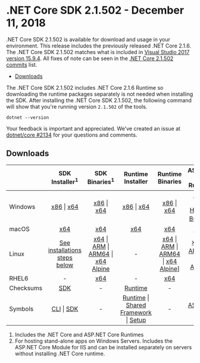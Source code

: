 # .NET Core SDK 2.1.502 - December 11, 2018

.NET Core SDK 2.1.502 is available for download and usage in your environment. This release includes the previously released .NET Core 2.1.6. The .NET Core SDK 2.1.502 matches what is included in [Visual Studio 2017 version 15.9.4](https://docs.microsoft.com/visualstudio/releasenotes/vs2017-relnotes#15.9.4).
All fixes of note can be seen in the [.NET Core 2.1.502 commits](2.1.502-commits.md) list.

* [Downloads](#downloads)

The .NET Core SDK 2.1.502 includes .NET Core 2.1.6 Runtime so downloading the runtime packages separately is not needed when installing the SDK. After installing the .NET Core SDK 2.1.502, the following command will show that you're running version `2.1.502` of the tools.

`dotnet --version`

Your feedback is important and appreciated. We've created an issue at [dotnet/core #2134](https://github.com/dotnet/core/issues/2134) for your questions and comments.

## Downloads

|           | SDK Installer<sup>1</sup>                        | SDK Binaries<sup>1</sup>                 | Runtime Installer                                        | Runtime Binaries                                 | ASP.NET Core Runtime           |
| --------- | :------------------------------------------:     | :----------------------:                 | :---------------------------:                            | :-------------------------:                      | :-----------------:            |
| Windows   | [x86][dotnet-sdk-win-x86.exe] \| [x64][dotnet-sdk-win-x64.exe] | [x86][dotnet-sdk-win-x86.zip] \| [x64][dotnet-sdk-win-x64.zip] | [x86][dotnet-runtime-win-x86.exe] \| [x64][dotnet-runtime-win-x64.exe] | [x86][dotnet-runtime-win-x86.zip] \| [x64][dotnet-runtime-win-x64.zip] | [x86][aspnetcore-runtime-win-x86.exe] \| [x64][aspnetcore-runtime-win-x64.exe] <br> [Hosting Bundle][dotnet-hosting-win.exe]<sup>2</sup> |
| macOS     | [x64][dotnet-sdk-osx-x64.pkg]  | [x64][dotnet-sdk-osx-x64.tar.gz]     | [x64][dotnet-runtime-osx-x64.pkg] | [x64][dotnet-runtime-osx-x64.tar.gz] | [x64][aspnetcore-runtime-osx-x64.tar.gz]<sup>1</sup>
| Linux     | [See installations steps below][linux-install]   | [x64][dotnet-sdk-linux-x64.tar.gz] \| [ARM][dotnet-sdk-linux-arm.tar.gz] \| [ARM64][dotnet-sdk-linux-arm64.tar.gz] \| [x64 Alpine][dotnet-sdk-linux-musl-x64.tar.gz] | - | [x64][dotnet-runtime-linux-x64.tar.gz] \| [ARM][dotnet-runtime-linux-arm.tar.gz] \| [ARM64][dotnet-runtime-linux-arm64.tar.gz] \| [x64 Alpine][dotnet-runtime-linux-musl-x64.tar.gz]] | [x64][aspnetcore-runtime-linux-x64.tar.gz]<sup>1</sup>  \| [ARM32][aspnetcore-runtime-linux-arm.tar.gz]<sup>1</sup> \| [x64 Alpine][aspnetcore-runtime-linux-musl-x64.tar.gz]<sup>1</sup> |
| RHEL6     | -                                                | [x64][dotnet-sdk-rhel.6-x64.tar.gz]                    | -                                                        | [x64][dotnet-runtime-rhel.6-x64.tar.gz] | - |
| Checksums | [SDK][checksums-sdk]                             | -                                        | [Runtime][checksums-runtime]                             | - | - |
| Symbols   | [CLI][cli-symbols.zip] \| [SDK][dotnet-sdk-symbols.zip]  | -                                        | [Runtime][coreclr-symbols.zip] \| [Shared Framework][corefx-symbols.zip] \| [Setup][core-setup-symbols.zip] | - | [ASP.NET Core][aspnet-symbols.zip] |

1. Includes the .NET Core and ASP.NET Core Runtimes
2. For hosting stand-alone apps on Windows Servers. Includes the ASP.NET Core Module for IIS and can be installed separately on servers without installing .NET Core runtime.

[blob-runtime]: https://dotnetcli.blob.core.windows.net/dotnet/Runtime/
[blob-sdk]: https://dotnetcli.blob.core.windows.net/dotnet/Sdk/
[release-notes]: https://github.com/dotnet/core/blob/master/release-notes/2.1/2.1.502-SDK/2.1.502.md

[dotnet-runtime-linux-arm.tar.gz]: https://download.visualstudio.microsoft.com/download/pr/7d461733-a0cd-48ee-9963-791337dcaafa/3b75ee4c7fb9d6bc7d0ddd9761676096/dotnet-runtime-2.1.6-linux-arm.tar.gz
[dotnet-runtime-linux-arm64.tar.gz]: https://download.visualstudio.microsoft.com/download/pr/9cb31ef2-d5ec-490d-8a3f-f45f52d28fec/4c906b6132f2c0fe55e9e0209f08b352/dotnet-runtime-2.1.6-linux-arm64.tar.gz
[dotnet-runtime-linux-musl-x64.tar.gz]: https://download.visualstudio.microsoft.com/download/pr/b934284c-96e3-49ab-9c86-6332092bafa7/480c4ba3ddd68c4a303c8de3616ac4ee/dotnet-runtime-2.1.6-linux-musl-x64.tar.gz
[dotnet-runtime-linux-x64.tar.gz]: https://download.visualstudio.microsoft.com/download/pr/5c1334bc-bd26-4232-a745-2728b36a2628/8e163216cdcec15332ebf2e5575962de/dotnet-runtime-2.1.6-linux-x64.tar.gz
[dotnet-runtime-osx-x64.pkg]: https://download.visualstudio.microsoft.com/download/pr/26452190-8866-4e1c-8bd2-e4699d775555/befaa5544a34e875621b239281d662a5/dotnet-runtime-2.1.6-osx-x64.pkg
[dotnet-runtime-osx-x64.tar.gz]: https://download.visualstudio.microsoft.com/download/pr/0f36c0b9-397b-4303-9a83-2f09e08affb0/dc43655b905e0c3d5d5fd89cafc1fb81/dotnet-runtime-2.1.6-osx-x64.tar.gz
[dotnet-runtime-rhel.6-x64.tar.gz]: https://download.visualstudio.microsoft.com/download/pr/95777fc5-eb49-4fe3-b136-db2c1e8c4cab/17cafbf4d0d6e234e4ea6cc143739e1d/dotnet-runtime-2.1.6-rhel.6-x64.tar.gz
[dotnet-runtime-win-x64.exe]: https://download.visualstudio.microsoft.com/download/pr/8dcd5adb-21a8-43db-ab6a-d6c8e37b20fe/d52d48805fc35dbfa7ce411fbf5fda59/dotnet-runtime-2.1.6-win-x64.exe
[dotnet-runtime-win-x64.zip]: https://download.visualstudio.microsoft.com/download/pr/3f6b6def-4e9a-4405-b21f-89f77d1605c4/52be50baa0e9bfa118fe6de80be89ab6/dotnet-runtime-2.1.6-win-x64.zip
[dotnet-runtime-win-x86.exe]: https://download.visualstudio.microsoft.com/download/pr/af783fb4-da01-44f9-a8b8-9e52dda7970e/3d9920fc37175a41140f9c8af542a42c/dotnet-runtime-2.1.6-win-x86.exe
[dotnet-runtime-win-x86.zip]: https://download.visualstudio.microsoft.com/download/pr/3ef3e42c-281d-43e2-969b-3f6aafef56f1/a13f4c966b0f499b8883f6e6f8b1765c/dotnet-runtime-2.1.6-win-x86.zip
[aspnetcore-runtime-linux-arm.tar.gz]: https://download.visualstudio.microsoft.com/download/pr/9c5d6af2-868c-4021-8b25-4913daca41c3/46cfc8ddb9b8f10ebd56de1b1a534e32/aspnetcore-runtime-2.1.6-linux-arm.tar.gz
[aspnetcore-runtime-linux-musl-x64.tar.gz]: https://download.visualstudio.microsoft.com/download/pr/e4770dec-8d9d-4591-ba45-a8ad1d71841e/fa87d518261a484787824fc0e1d9365f/aspnetcore-runtime-2.1.6-linux-musl-x64.tar.gz
[aspnetcore-runtime-linux-x64.tar.gz]: https://download.visualstudio.microsoft.com/download/pr/5ecfed21-c776-4924-b734-126400fd324a/4e1bfb9c870ffcf99b1bf953b91ef072/aspnetcore-runtime-2.1.6-linux-x64.tar.gz
[aspnetcore-runtime-osx-x64.tar.gz]: https://download.visualstudio.microsoft.com/download/pr/1f6f813c-f02a-47ca-a300-0b89bacac920/19e4e3315b9ec9934f06915b8d367706/aspnetcore-runtime-2.1.6-osx-x64.tar.gz
[aspnetcore-runtime-win-x64.exe]: https://download.visualstudio.microsoft.com/download/pr/400d3dfc-03ab-4d2b-9d2a-5c1e9d7ef2e1/a1c8fba4dd848186623470da09ec8f88/aspnetcore-runtime-2.1.6-win-x64.exe
[aspnetcore-runtime-win-x64.zip]: https://download.visualstudio.microsoft.com/download/pr/aeab1a67-fec1-4525-af50-332817900212/016c23f84f53d0976da7070c88c7873f/aspnetcore-runtime-2.1.6-win-x64.zip
[aspnetcore-runtime-win-x86.exe]: https://download.visualstudio.microsoft.com/download/pr/207ccb26-48a9-4588-a9f3-e009be0a37cc/afdf4db8ad55a07357f0663fbde4140b/aspnetcore-runtime-2.1.6-win-x86.exe
[aspnetcore-runtime-win-x86.zip]: https://download.visualstudio.microsoft.com/download/pr/5fbad133-3085-4748-90a7-cd863e910001/c7379a8658d8ff6547b7c74fd59615c3/aspnetcore-runtime-2.1.6-win-x86.zip
[dotnet-hosting-win.exe]: https://download.visualstudio.microsoft.com/download/pr/3f674c39-ab51-45c3-a7b8-094d86594fbc/9f7efb24d3486086b2d1f1a8d205a776/dotnet-hosting-2.1.6-win.exe

[dotnet-sdk-linux-arm.tar.gz]: https://download.visualstudio.microsoft.com/download/pr/3690b37f-002a-4e8b-9563-cf30fbba8c57/36498efa5d47af3b9e9addb50d839db6/dotnet-sdk-2.1.502-linux-arm.tar.gz
[dotnet-sdk-linux-arm64.tar.gz]: https://download.visualstudio.microsoft.com/download/pr/aa69f29a-6cde-4ca4-8c34-d60df776a648/63065948aa517fb0af456eca88eae5a5/dotnet-sdk-2.1.502-linux-arm64.tar.gz
[dotnet-sdk-linux-musl-x64.tar.gz]: https://download.visualstudio.microsoft.com/download/pr/91c9af05-2149-4ba5-88f7-a8b77298197e/be1802e1a05a7b34dd1a5cdfbb6443f9/dotnet-sdk-2.1.502-linux-musl-x64.tar.gz
[dotnet-sdk-linux-x64.tar.gz]: https://download.visualstudio.microsoft.com/download/pr/4c8893df-3b05-48a5-b760-20f2db692c45/ff0545dbbb3c52f6fa38657ad97d65d8/dotnet-sdk-2.1.502-linux-x64.tar.gz
[dotnet-sdk-linux-x64.tar.gz]: https://download.visualstudio.microsoft.com/download/pr/4c8893df-3b05-48a5-b760-20f2db692c45/ff0545dbbb3c52f6fa38657ad97d65d8/dotnet-sdk-2.1.502-linux-x64.tar.gz
[dotnet-sdk-osx-x64.pkg]: https://download.visualstudio.microsoft.com/download/pr/7e834c38-a210-44e0-be84-0380298901e7/cc0a2df529f71622ef3dc6781cab0d6b/dotnet-sdk-2.1.502-osx-x64.pkg
[dotnet-sdk-osx-x64.tar.gz]: https://download.visualstudio.microsoft.com/download/pr/50729ca4-03ce-4e19-af87-bfae014b0431/1c830d9dcffa7663702e32fab6953425/dotnet-sdk-2.1.502-osx-x64.tar.gz
[dotnet-sdk-rhel.6-x64.tar.gz]: https://download.visualstudio.microsoft.com/download/pr/c1120295-348f-4135-9f0c-ac157a72bd4a/733da9695dc48fa554db4e173b8ab168/dotnet-sdk-2.1.502-rhel.6-x64.tar.gz
[dotnet-sdk-rhel.6-x64.tar.gz]: https://download.visualstudio.microsoft.com/download/pr/c1120295-348f-4135-9f0c-ac157a72bd4a/733da9695dc48fa554db4e173b8ab168/dotnet-sdk-2.1.502-rhel.6-x64.tar.gz
[dotnet-sdk-rhel.6-x64.tar.gz]: https://download.visualstudio.microsoft.com/download/pr/c1120295-348f-4135-9f0c-ac157a72bd4a/733da9695dc48fa554db4e173b8ab168/dotnet-sdk-2.1.502-rhel.6-x64.tar.gz
[dotnet-sdk-win-x64.exe]: https://download.visualstudio.microsoft.com/download/pr/70b3a142-06fa-4d86-b1cc-67a48c1eaacb/55e147bd47db930a642a8f8176949a76/dotnet-sdk-2.1.502-win-x64.exe
[dotnet-sdk-win-x64.zip]: https://download.visualstudio.microsoft.com/download/pr/c88b53e5-121c-4bc9-af5d-47a9d154ea64/e62eff84357c48dc8052a9c6ce5dfb8a/dotnet-sdk-2.1.502-win-x64.zip
[dotnet-sdk-win-x86.exe]: https://download.visualstudio.microsoft.com/download/pr/caa1967f-4459-40a0-9703-cd7c4330be6a/722e7928c1bbebf2b174f5293c97328f/dotnet-sdk-2.1.502-win-x86.exe
[dotnet-sdk-win-x86.zip]: https://download.visualstudio.microsoft.com/download/pr/e2d8f451-0133-418e-a1c6-caeda12360ef/d1ea1b0296c02a2dd4b23d33f89db12c/dotnet-sdk-2.1.502-win-x86.zip

[aspnet-symbols.zip]: https://download.visualstudio.microsoft.com/download/pr/d77ca6f6-fa77-4eb8-82f9-9e8be43e4acd/830ad12af9a632ff05a70e2530a3c564/aspnet-2.1.6-symbols.zip
[core-setup-symbols.zip]: https://download.visualstudio.microsoft.com/download/pr/04ddc39e-1db1-472f-a7a6-4a51d73cc75c/3d0f620127304ddfa981bdc9dbc6aee9/core-setup-2.1.6-symbols.zip
[coreclr-symbols.zip]: https://download.visualstudio.microsoft.com/download/pr/459e604d-efc0-4e1a-838b-e311c890bdaa/bc02969da98047faf9b4d1dc1c70b349/coreclr-2.1.6-symbols.zip
[corefx-symbols.zip]: https://download.visualstudio.microsoft.com/download/pr/dc20e757-f7ca-4683-900b-3d0a94134c0d/1743c2e0e4952e9a5ddf2d1c8934af95/corefx-2.1.6-symbols.zip
[cli-symbols.zip]: https://download.visualstudio.microsoft.com/download/pr/319e69e5-3a4a-47a9-a454-b4e17380e5da/6af8d9c315d8f24e95e6d4c9a28cfd3d/sdk-symbols-2.1.502-symbols.zip
[dotnet-sdk-symbols.zip]: https://download.visualstudio.microsoft.com/download/pr/319e69e5-3a4a-47a9-a454-b4e17380e5da/6af8d9c315d8f24e95e6d4c9a28cfd3d/sdk-symbols-2.1.502-symbols.zip

[checksums-runtime]: https://dotnetcli.blob.core.windows.net/dotnet/checksums/2.1.6-runtime-sha.txt
[checksums-sdk]: https://dotnetcli.blob.core.windows.net/dotnet/checksums/2.1.502-sdk-sha.txt

[linux-install]: https://docs.microsoft.com/dotnet/core/install/linux
[linux-setup]: https://github.com/dotnet/core/blob/master/Documentation/linux-setup.md

[dotnet-blog]: https://blogs.msdn.microsoft.com/dotnet/
